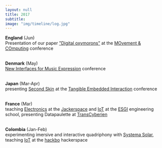 ```yaml
---
layout: null
title: 2017
subtitle:
image: "img/timeline/log.jpg"
---
```


**England** (Jun) <br> Presentation of our paper ["Digital oxymorons"](https://drive.google.com/file/d/0B3PHptvsx29ERWtIZzRXczZ5VkE) at the [MOvement & COmputing](moco17.movementcomputing.org) conference

<br> **Denmark** (May) <br> [New Interfaces for Music Expression](http://nime2017.org) conference

<br> **Japan** (Mar-Apr) <br> presenting [Second Skin](https://www.dropbox.com/s/1vfivzo2uw76yii/TEI17-SecondSkin.pdf?dl=1) at the [Tangible Embedded Interaction](http://tei.acm.org) conference

<br> **France** (Mar) <br> teaching [Electronics](http://is.gd/elec_intro) at the [Jackerspace](http://jack.tf) and [IoT](https://github.com/honnet/iot_intro) at the [ESGI](http://esgi.fr) engineering school, presenting Datapaulette at [TransCyberien](http://transCyberien.org)

<br> **Colombia** (Jan-Feb) <br> experimenting imersive and interactive quadriphony with [Systema Solar](http://systemasolar.com), teaching [IoT](https://github.com/honnet/iot_intro) at the [hackbo](http://hackbo.co) hackerspace

